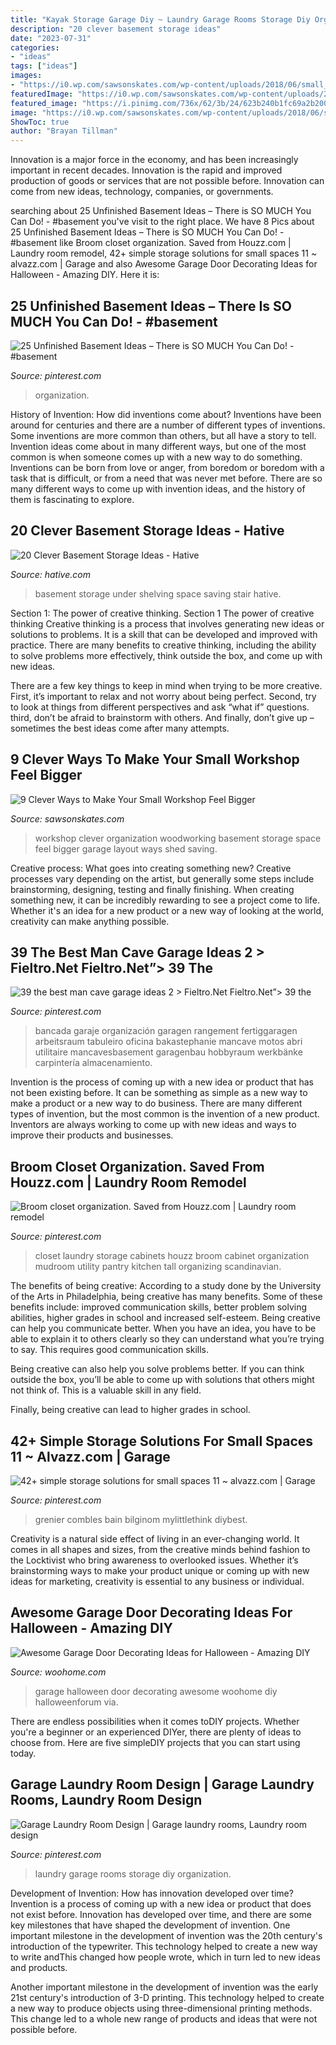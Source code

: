```yaml
---
title: "Kayak Storage Garage Diy ~ Laundry Garage Rooms Storage Diy Organization"
description: "20 clever basement storage ideas"
date: "2023-07-31"
categories:
- "ideas"
tags: ["ideas"]
images:
- "https://i0.wp.com/sawsonskates.com/wp-content/uploads/2018/06/small_workshop_ideas_pin.png?resize=750%2C1500&amp;ssl=1"
featuredImage: "https://i0.wp.com/sawsonskates.com/wp-content/uploads/2018/06/small_workshop_ideas_pin.png?resize=750%2C1500&amp;ssl=1"
featured_image: "https://i.pinimg.com/736x/62/3b/24/623b240b1fc69a2b20005dae1d70c451.jpg"
image: "https://i0.wp.com/sawsonskates.com/wp-content/uploads/2018/06/small_workshop_ideas_pin.png?resize=750%2C1500&amp;ssl=1"
ShowToc: true
author: "Brayan Tillman"
---
```



Innovation is a major force in the economy, and has been increasingly important in recent decades. Innovation is the rapid and improved production of goods or services that are not possible before. Innovation can come from new ideas, technology, companies, or governments.

	

		
searching about 25 Unfinished Basement Ideas – There is SO MUCH You Can Do! - #basement you've visit to the right place. We have 8 Pics about 25 Unfinished Basement Ideas – There is SO MUCH You Can Do! - #basement like Broom closet organization. Saved from Houzz.com | Laundry room remodel, 42+ simple storage solutions for small spaces 11 ~ alvazz.com | Garage and also Awesome Garage Door Decorating Ideas for Halloween - Amazing DIY. Here it is:
		
    
## 25 Unfinished Basement Ideas – There Is SO MUCH You Can Do! - #basement

<img loading=lazy src="https://i.pinimg.com/736x/19/5f/76/195f76b5155a25da091565d36ea394bd.jpg" onerror="this.onerror=null;this.src='https://tse3.mm.bing.net/th?id=OIP.EoOG5WhO-9if0_2-uRzW6wHaJ4&amp;pid=15.1';" alt="25 Unfinished Basement Ideas – There is SO MUCH You Can Do! - #basement">

_Source: pinterest.com_

>organization. 

	

History of Invention: How did inventions come about?
Inventions have been around for centuries and there are a number of different types of inventions. Some inventions are more common than others, but all have a story to tell. Invention ideas come about in many different ways, but one of the most common is when someone comes up with a new way to do something. Inventions can be born from love or anger, from boredom or boredom with a task that is difficult, or from a need that was never met before. There are so many different ways to come up with invention ideas, and the history of them is fascinating to explore.

    
## 20 Clever Basement Storage Ideas - Hative

<img loading=lazy src="https://hative.com/wp-content/uploads/2014/05/basement-storage-ideas/8-under-stair-space-saving-shelving.jpg" onerror="this.onerror=null;this.src='https://tse1.mm.bing.net/th?id=OIP.5Okxy6-XP6dIGwwWUNT-YgHaL3&amp;pid=15.1';" alt="20 Clever Basement Storage Ideas - Hative">

_Source: hative.com_

>basement storage under shelving space saving stair hative. 

	

Section 1: The power of creative thinking.
Section 1 The power of creative thinking
Creative thinking is a process that involves generating new ideas or solutions to problems. It is a skill that can be developed and improved with practice. There are many benefits to creative thinking, including the ability to solve problems more effectively, think outside the box, and come up with new ideas.

There are a few key things to keep in mind when trying to be more creative. First, it’s important to relax and not worry about being perfect. Second, try to look at things from different perspectives and ask “what if” questions. third, don’t be afraid to brainstorm with others. And finally, don’t give up – sometimes the best ideas come after many attempts.

    
## 9 Clever Ways To Make Your Small Workshop Feel Bigger

<img loading=lazy src="https://i0.wp.com/sawsonskates.com/wp-content/uploads/2018/06/small_workshop_ideas_pin.png?resize=750%2C1500&amp;ssl=1" onerror="this.onerror=null;this.src='https://tse2.mm.bing.net/th?id=OIP.Ejalo2Fzymlu8i3EfNdUvAHaO0&amp;pid=15.1';" alt="9 Clever Ways to Make Your Small Workshop Feel Bigger">

_Source: sawsonskates.com_

>workshop clever organization woodworking basement storage space feel bigger garage layout ways shed saving. 

	

Creative process: What goes into creating something new?
Creative processes vary depending on the artist, but generally some steps include brainstorming, designing, testing and finally finishing. When creating something new, it can be incredibly rewarding to see a project come to life. Whether it's an idea for a new product or a new way of looking at the world, creativity can make anything possible.

    
## 39 The Best Man Cave Garage Ideas 2 &gt; Fieltro.Net Fieltro.Net”&gt; 39 The

<img loading=lazy src="https://i.pinimg.com/736x/62/3b/24/623b240b1fc69a2b20005dae1d70c451.jpg" onerror="this.onerror=null;this.src='https://tse4.mm.bing.net/th?id=OIP.mnCste-3MSkUYb5fouyTewHaJ4&amp;pid=15.1';" alt="39 the best man cave garage ideas 2 &gt; Fieltro.Net Fieltro.Net”&gt; 39 the">

_Source: pinterest.com_

>bancada garaje organización garagen rangement fertiggaragen arbeitsraum tabuleiro oficina bakastephanie mancave motos abri utilitaire mancavesbasement garagenbau hobbyraum werkbänke carpintería almacenamiento. 

	

Invention is the process of coming up with a new idea or product that has not been existing before. It can be something as simple as a new way to make a product or a new way to do business. There are many different types of invention, but the most common is the invention of a new product. Inventors are always working to come up with new ideas and ways to improve their products and businesses.

    
## Broom Closet Organization. Saved From Houzz.com | Laundry Room Remodel

<img loading=lazy src="https://i.pinimg.com/736x/9e/67/a0/9e67a06760ce52346c5e5fed58381a08--houzz-closet-organization.jpg" onerror="this.onerror=null;this.src='https://tse4.mm.bing.net/th?id=OIP.48WIe7bw1LF_LIMgYfGn8AHaNK&amp;pid=15.1';" alt="Broom closet organization. Saved from Houzz.com | Laundry room remodel">

_Source: pinterest.com_

>closet laundry storage cabinets houzz broom cabinet organization mudroom utility pantry kitchen tall organizing scandinavian. 

	

The benefits of being creative:
According to a study done by the University of the Arts in Philadelphia, being creative has many benefits. Some of these benefits include: improved communication skills, better problem solving abilities, higher grades in school and increased self-esteem.
Being creative can help you communicate better. When you have an idea, you have to be able to explain it to others clearly so they can understand what you’re trying to say. This requires good communication skills.

Being creative can also help you solve problems better. If you can think outside the box, you’ll be able to come up with solutions that others might not think of. This is a valuable skill in any field.

Finally, being creative can lead to higher grades in school.

    
## 42+ Simple Storage Solutions For Small Spaces 11 ~ Alvazz.com | Garage

<img loading=lazy src="https://i.pinimg.com/736x/e0/2a/80/e02a8092da11c46c48ede7da638511e9.jpg" onerror="this.onerror=null;this.src='https://tse1.mm.bing.net/th?id=OIP.FVLYwy-mBEhuJKmXEB14iQHaOt&amp;pid=15.1';" alt="42+ simple storage solutions for small spaces 11 ~ alvazz.com | Garage">

_Source: pinterest.com_

>grenier combles bain bilginom mylittlethink diybest. 

	

Creativity is a natural side effect of living in an ever-changing world. It comes in all shapes and sizes, from the creative minds behind fashion to the Locktivist who bring awareness to overlooked issues. Whether it’s brainstorming ways to make your product unique or coming up with new ideas for marketing, creativity is essential to any business or individual.

    
## Awesome Garage Door Decorating Ideas For Halloween - Amazing DIY

<img loading=lazy src="http://www.woohome.com/wp-content/uploads/2017/10/halloween-garage-door-decorating-ideas-7.jpg" onerror="this.onerror=null;this.src='https://tse1.mm.bing.net/th?id=OIP.NF-J8Lc8Gt6KEHimmaXARwHaKh&amp;pid=15.1';" alt="Awesome Garage Door Decorating Ideas for Halloween - Amazing DIY">

_Source: woohome.com_

>garage halloween door decorating awesome woohome diy halloweenforum via. 

	

There are endless possibilities when it comes toDIY projects. Whether you're a beginner or an experienced DIYer, there are plenty of ideas to choose from. Here are five simpleDIY projects that you can start using today.

    
## Garage Laundry Room Design | Garage Laundry Rooms, Laundry Room Design

<img loading=lazy src="https://i.pinimg.com/736x/a9/20/c2/a920c29b0ecfaaa6e919b24ee4a96820--garage-laundry-rooms-laundry-room-design.jpg" onerror="this.onerror=null;this.src='https://tse3.mm.bing.net/th?id=OIP.ItdItbvXsI9as3ytKljikwHaJ8&amp;pid=15.1';" alt="Garage Laundry Room Design | Garage laundry rooms, Laundry room design">

_Source: pinterest.com_

>laundry garage rooms storage diy organization. 

	

Development of Invention: How has innovation developed over time?
Invention is a process of coming up with a new idea or product that does not exist before. Innovation has developed over time, and there are some key milestones that have shaped the development of invention. 
One important milestone in the development of invention was the 20th century's introduction of the typewriter. This technology helped to create a new way to write andThis changed how people wrote, which in turn led to new ideas and products. 

Another important milestone in the development of invention was the early 21st century's introduction of 3-D printing. This technology helped to create a new way to produce objects using three-dimensional printing methods. This change led to a whole new range of products and ideas that were not possible before.

